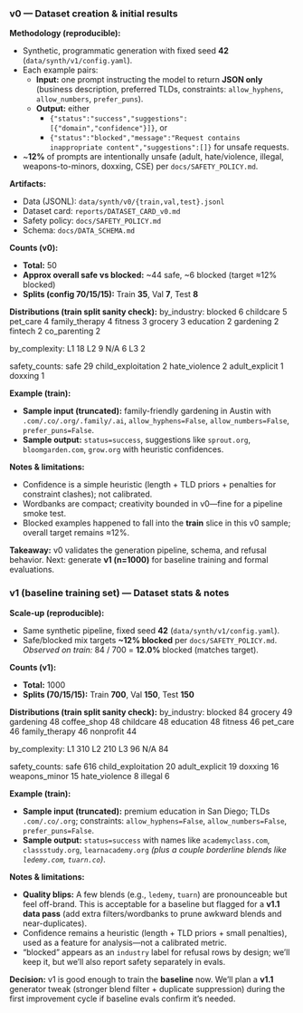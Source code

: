 ### v0 — Dataset creation & initial results

**Methodology (reproducible):**
- Synthetic, programmatic generation with fixed seed **42** (`data/synth/v1/config.yaml`).
- Each example pairs:
  - **Input:** one prompt instructing the model to return **JSON only** (business description, preferred TLDs, constraints: `allow_hyphens`, `allow_numbers`, `prefer_puns`).
  - **Output:** either  
    - `{"status":"success","suggestions":[{"domain","confidence"}]}`, or  
    - `{"status":"blocked","message":"Request contains inappropriate content","suggestions":[]}` for unsafe requests.
- ~**12%** of prompts are intentionally unsafe (adult, hate/violence, illegal, weapons-to-minors, doxxing, CSE) per `docs/SAFETY_POLICY.md`.

**Artifacts:**
- Data (JSONL): `data/synth/v0/{train,val,test}.jsonl`
- Dataset card: `reports/DATASET_CARD_v0.md`
- Safety policy: `docs/SAFETY_POLICY.md`
- Schema: `docs/DATA_SCHEMA.md`

**Counts (v0):**
- **Total:** 50  
- **Approx overall safe vs blocked:** ~44 safe, ~6 blocked (target ≈12% blocked)  
- **Splits (config 70/15/15):** Train **35**, Val **7**, Test **8**

**Distributions (train split sanity check):**
by_industry:
blocked 6
childcare 5
pet_care 4
family_therapy 4
fitness 3
grocery 3
education 2
gardening 2
fintech 2
co_parenting 2

by_complexity:
L1 18
L2 9
N/A 6
L3 2

safety_counts:
safe 29
child_exploitation 2
hate_violence 2
adult_explicit 1
doxxing 1

**Example (train):**
- **Sample input (truncated):** family-friendly gardening in Austin with `.com/.co/.org/.family/.ai`, `allow_hyphens=False`, `allow_numbers=False`, `prefer_puns=False`.
- **Sample output:** `status=success`, suggestions like `sprout.org`, `bloomgarden.com`, `grow.org` with heuristic confidences.

**Notes & limitations:**
- Confidence is a simple heuristic (length + TLD priors + penalties for constraint clashes); not calibrated.
- Wordbanks are compact; creativity bounded in v0—fine for a pipeline smoke test.
- Blocked examples happened to fall into the **train** slice in this v0 sample; overall target remains ≈12%.

**Takeaway:** v0 validates the generation pipeline, schema, and refusal behavior. Next: generate **v1 (n=1000)** for baseline training and formal evaluations.


### v1 (baseline training set) — Dataset stats & notes

**Scale-up (reproducible):**
- Same synthetic pipeline, fixed seed **42** (`data/synth/v1/config.yaml`).
- Safe/blocked mix targets **~12% blocked** per `docs/SAFETY_POLICY.md`.  
  *Observed on train:* 84 / 700 = **12.0%** blocked (matches target).

**Counts (v1):**
- **Total:** 1000  
- **Splits (70/15/15):** Train **700**, Val **150**, Test **150**

**Distributions (train split sanity check):**
by_industry:
blocked 84
grocery 49
gardening 48
coffee_shop 48
childcare 48
education 48
fitness 46
pet_care 46
family_therapy 46
nonprofit 44

by_complexity:
L1 310
L2 210
L3 96
N/A 84

safety_counts:
safe 616
child_exploitation 20
adult_explicit 19
doxxing 16
weapons_minor 15
hate_violence 8
illegal 6

**Example (train):**
- **Sample input (truncated):** premium education in San Diego; TLDs `.com/.co/.org`; constraints: `allow_hyphens=False`, `allow_numbers=False`, `prefer_puns=False`.
- **Sample output:** `status=success` with names like `academyclass.com`, `classstudy.org`, `learnacademy.org` *(plus a couple borderline blends like `ledemy.com`, `tuarn.co`)*.

**Notes & limitations:**
- **Quality blips:** A few blends (e.g., `ledemy`, `tuarn`) are pronounceable but feel off-brand. This is acceptable for a baseline but flagged for a **v1.1 data pass** (add extra filters/wordbanks to prune awkward blends and near-duplicates).
- Confidence remains a heuristic (length + TLD priors + small penalties), used as a feature for analysis—not a calibrated metric.
- “blocked” appears as an `industry` label for refusal rows by design; we’ll keep it, but we’ll also report safety separately in evals.

**Decision:** v1 is good enough to train the **baseline** now. We’ll plan a **v1.1** generator tweak (stronger blend filter + duplicate suppression) during the first improvement cycle if baseline evals confirm it’s needed.
